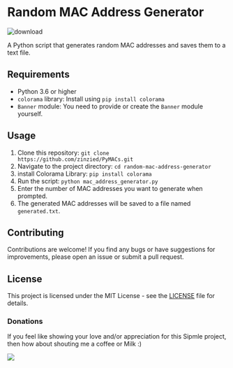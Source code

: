 # Random MAC Address Generator

![download](https://github.com/user-attachments/assets/7a76be9f-16f3-4980-97b3-b05ca4c43e1f)

A Python script that generates random MAC addresses and saves them to a text file.

## Requirements

- Python 3.6 or higher
- `colorama` library: Install using `pip install colorama`
- `Banner` module: You need to provide or create the `Banner` module yourself.

## Usage

1. Clone this repository: `git clone https://github.com/zinzied/PyMACs.git`
2. Navigate to the project directory: `cd random-mac-address-generator`
3. install Colorama Library: `pip install colorama`
4. Run the script: `python mac_address_generator.py`
5. Enter the number of MAC addresses you want to generate when prompted.
6. The generated MAC addresses will be saved to a file named `generated.txt`.

## Contributing

Contributions are welcome! If you find any bugs or have suggestions for improvements, please open an issue or submit a pull request.

## License

This project is licensed under the MIT License - see the [LICENSE](LICENSE) file for details.

### Donations
If you feel like showing your love and/or appreciation for this Sipmle project, then how about shouting me a coffee or Milk :)

[<img src="https://github.com/zinzied/Website-login-checker/assets/10098794/24f9935f-3637-4607-8980-06124c2d0225">](https://www.buymeacoffee.com/Zied)
